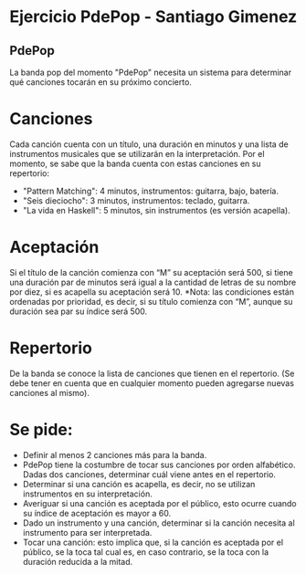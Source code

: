 # Ejercicio PdePop - Santiago Gimenez 

## PdePop

La banda pop del momento "PdePop" necesita un sistema para determinar qué canciones tocarán en su próximo concierto.

# Canciones 
Cada canción cuenta con un título, una duración en minutos y una lista de instrumentos musicales que se utilizarán en la interpretación. 
Por el momento, se sabe que la banda cuenta con estas canciones en su repertorio: 

 - "Pattern Matching": 4 minutos, instrumentos: guitarra, bajo, batería.  
 - "Seis dieciocho": 3 minutos, instrumentos: teclado, guitarra.  
 - "La vida en Haskell": 5 minutos, sin instrumentos (es versión acapella).

# Aceptación 
Si el título de la canción comienza con “M” su aceptación será 500, si tiene una duración par de minutos será igual a la cantidad de letras de su nombre por diez, si es acapella su aceptación será 10. 
*Nota: las condiciones están ordenadas por prioridad, es decir, si su título comienza con “M”, aunque su duración sea par su índice será 500. 

# Repertorio 
De la banda se conoce la lista de canciones que tienen en el repertorio. (Se debe tener en cuenta que en cualquier momento pueden agregarse nuevas canciones al mismo). 

# Se pide: 
 - Definir al menos 2 canciones más para la banda. 
 - PdePop tiene la costumbre de tocar sus canciones por orden alfabético. Dadas dos canciones, determinar cuál viene antes en el repertorio. 
 - Determinar si una canción es acapella, es decir, no se utilizan instrumentos en su interpretación. 
 - Averiguar si una canción es aceptada por el público, esto ocurre cuando su índice de aceptación es mayor a 60. 
 - Dado un instrumento y una canción, determinar si la canción necesita al instrumento para ser interpretada. 
 - Tocar una canción: esto implica que, si la canción es aceptada por el público, se la toca tal cual es, en caso contrario, se la toca con la duración reducida a la mitad. 
